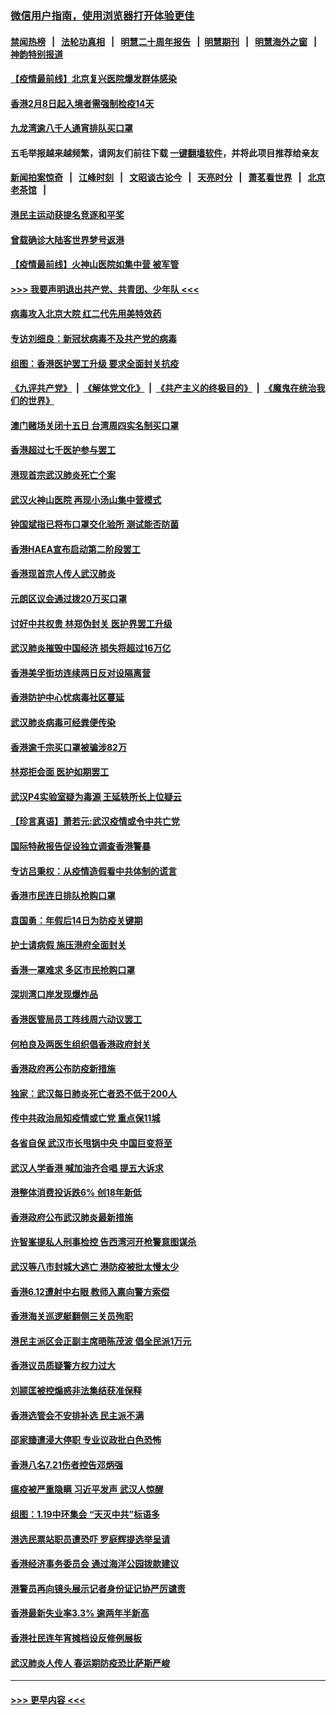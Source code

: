 ### [微信用户指南，使用浏览器打开体验更佳](https://github.com/gfw-breaker/banned-news1/blob/master/indexes/wechat-guide.md?t=0)
#### [禁闻热榜](热点新闻.md?t=0)  &nbsp;&nbsp;|&nbsp;&nbsp; [法轮功真相](https://github.com/gfw-breaker/truth/blob/master/README.md?t=0) &nbsp;&nbsp;|&nbsp;&nbsp; [明慧二十周年报告](https://github.com/gfw-breaker/mh-reports/blob/master/README.md?t=0) &nbsp;&nbsp;|&nbsp;&nbsp;[明慧期刊](https://github.com/gfw-breaker/mh-qikan) &nbsp;&nbsp;|&nbsp;&nbsp; [明慧海外之窗](https://github.com/gfw-breaker/mh-news/blob/master/README.md?t=0) &nbsp;&nbsp;|&nbsp;&nbsp; [神韵特别报道](https://github.com/gfw-breaker/mh-news/blob/master/shenyun.md?t=0)
#### [【疫情最前线】北京复兴医院爆发群体感染](../pages/nsc415/n11847626.md?t=02061122) 
#### [香港2月8日起入境者需强制检疫14天](../pages/nsc415/n11847658.md?t=02061122) 
#### [九龙湾逾八千人通宵排队买口罩](../pages/nsc415/n11847647.md?t=02061122) 
#### 五毛举报越来越频繁，请网友们前往下载 [一键翻墙软件](https://github.com/gfw-breaker/ssr-accounts)，并将此项目推荐给亲友
#### [新闻拍案惊奇](https://github.com/gfw-breaker/banned-news1/blob/master/pages/link4.md) &nbsp;&nbsp;|&nbsp;&nbsp; [江峰时刻](https://github.com/gfw-breaker/banned-news1/blob/master/pages/link4.md) &nbsp;&nbsp;|&nbsp;&nbsp; [文昭谈古论今](https://github.com/gfw-breaker/banned-news1/blob/master/pages/link4.md) &nbsp;&nbsp;|&nbsp;&nbsp; [天亮时分](https://github.com/gfw-breaker/banned-news1/blob/master/pages/link4.md) &nbsp;&nbsp;|&nbsp;&nbsp; [萧茗看世界](https://github.com/gfw-breaker/banned-news1/blob/master/pages/link4.md) &nbsp;&nbsp;|&nbsp;&nbsp; [北京老茶馆](https://github.com/gfw-breaker/banned-news1/blob/master/pages/link4.md) &nbsp;&nbsp;|&nbsp;&nbsp; 
#### [港民主运动获提名竞逐和平奖](../pages/nsc415/n11847633.md?t=02061122) 
#### [曾载确诊大陆客世界梦号返港](../pages/nsc415/n11847608.md?t=02061122) 
#### [【疫情最前线】火神山医院如集中营 被军管](../pages/nsc415/n11847524.md?t=02061122) 
#### [>>> 我要声明退出共产党、共青团、少年队 <<<](https://github.com/begood0513/goodnews/blob/master/quit/letter.md) 
#### [病毒攻入北京大院 红二代先用美特效药](../pages/nsc415/n11847427.md?t=02061122) 
#### [专访刘细良：新冠状病毒不及共产党的病毒](../pages/nsc415/n11847164.md?t=02061122) 
#### [组图：香港医护罢工升级 要求全面封关抗疫](../pages/nsc415/n11844107.md?t=02061122) 
#### [《九评共产党》](https://github.com/begood0513/9ping.md/blob/master/README.md) &nbsp;|&nbsp; [《解体党文化》](../../../../jtdwh.md/blob/master/README.md)  &nbsp;|&nbsp; [《共产主义的终极目的》](../../../../gczydzjmd.md/blob/master/README.md) &nbsp;|&nbsp; [《魔鬼在统治我们的世界》](../../../../mgztzwmdsj.md/blob/master/README.md) 
#### [澳门赌场关闭十五日 台湾周四实名制买口罩](../pages/nsc415/n11845083.md?t=02061122) 
#### [香港超过七千医护参与罢工](../pages/nsc415/n11845051.md?t=02061122) 
#### [港现首宗武汉肺炎死亡个案](../pages/nsc415/n11844998.md?t=02061122) 
#### [武汉火神山医院 再现小汤山集中营模式](../pages/nsc415/n11844763.md?t=02061122) 
#### [钟国斌指已将布口罩交化验所 测试能否防菌](../pages/nsc415/n11842783.md?t=02061122) 
#### [香港HAEA宣布启动第二阶段罢工](../pages/nsc415/n11842723.md?t=02061122) 
#### [香港现首宗人传人武汉肺炎](../pages/nsc415/n11842766.md?t=02061122) 
#### [元朗区议会通过拨20万买口罩](../pages/nsc415/n11842754.md?t=02061122) 
#### [讨好中共权贵 林郑伪封关 医护界罢工升级](../pages/nsc415/n11842359.md?t=02061122) 
#### [武汉肺炎摧毁中国经济 损失将超过16万亿](../pages/nsc415/n11839723.md?t=02061122) 
#### [香港美孚街坊连续两日反对设隔离营](../pages/nsc415/n11839962.md?t=02061122) 
#### [香港防护中心忧病毒社区蔓延](../pages/nsc415/n11839933.md?t=02061122) 
#### [武汉肺炎病毒可经粪便传染](../pages/nsc415/n11839939.md?t=02061122) 
#### [香港逾千宗买口罩被骗涉82万](../pages/nsc415/n11839914.md?t=02061122) 
#### [林郑拒会面 医护如期罢工](../pages/nsc415/n11839892.md?t=02061122) 
#### [武汉P4实验室疑为毒源 王延轶所长上位疑云](../pages/nsc415/n11835543.md?t=02061122) 
#### [【珍言真语】萧若元:武汉疫情或令中共亡党](../pages/nsc415/n11829394.md?t=02061122) 
#### [国际特赦报告促设独立调查香港警暴](../pages/nsc415/n11833845.md?t=02061122) 
#### [专访吕秉权：从疫情造假看中共体制的谎言](../pages/nsc415/n11833813.md?t=02061122) 
#### [香港市民连日排队抢购口罩](../pages/nsc415/n11833794.md?t=02061122) 
#### [袁国勇：年假后14日为防疫关键期](../pages/nsc415/n11831088.md?t=02061122) 
#### [护士请病假 施压港府全面封关](../pages/nsc415/n11831030.md?t=02061122) 
#### [香港一罩难求 多区市民抢购口罩](../pages/nsc415/n11831002.md?t=02061122) 
#### [深圳湾口岸发现爆炸品](../pages/nsc415/n11828802.md?t=02061122) 
#### [香港医管局员工阵线周六动议罢工](../pages/nsc415/n11828762.md?t=02061122) 
#### [何柏良及两医生组织倡香港政府封关](../pages/nsc415/n11828749.md?t=02061122) 
#### [香港政府再公布防疫新措施](../pages/nsc415/n11828716.md?t=02061122) 
#### [独家：武汉每日肺炎死亡者恐不低于200人](../pages/nsc415/n11828240.md?t=02061122) 
#### [传中共政治局知疫情或亡党 重点保11城](../pages/nsc415/n11828145.md?t=02061122) 
#### [各省自保 武汉市长甩锅中央 中国巨变将至](../pages/nsc415/n11828021.md?t=02061122) 
#### [武汉人学香港 喊加油齐合唱 提五大诉求](../pages/nsc415/n11827046.md?t=02061122) 
#### [港整体消费投诉跌6% 创18年新低](../pages/nsc415/n11817280.md?t=02061122) 
#### [香港政府公布武汉肺炎最新措施](../pages/nsc415/n11817152.md?t=02061122) 
#### [许智峯提私人刑事检控 告西湾河开枪警意图谋杀](../pages/nsc415/n11817132.md?t=02061122) 
#### [武汉等八市封城大逃亡 港防疫被批太慢太少](../pages/nsc415/n11817058.md?t=02061122) 
#### [香港6.12遭射中右眼 教师入禀向警方索偿](../pages/nsc415/n11814678.md?t=02061122) 
#### [香港海关巡逻艇翻侧三关员殉职](../pages/nsc415/n11814604.md?t=02061122) 
#### [港民主派区会正副主席晤陈茂波 倡全民派1万元](../pages/nsc415/n11814582.md?t=02061122) 
#### [香港议员质疑警方权力过大](../pages/nsc415/n11814560.md?t=02061122) 
#### [刘颕匡被控煽惑非法集结获准保释](../pages/nsc415/n11811727.md?t=02061122) 
#### [香港选管会不安排补选 民主派不满](../pages/nsc415/n11811691.md?t=02061122) 
#### [邵家臻遭浸大停职 专业议政批白色恐怖](../pages/nsc415/n11811670.md?t=02061122) 
#### [香港八名7.21伤者控告邓炳强](../pages/nsc415/n11811623.md?t=02061122) 
#### [瘟疫被严重隐瞒 习近平发声 武汉人惊醒](../pages/nsc415/n11811186.md?t=02061122) 
#### [组图：1.19中环集会 “天灭中共”标语多](../pages/nsc415/n11809514.md?t=02061122) 
#### [港选民票站职员遭恐吓 罗庭辉提选举呈请](../pages/nsc415/n11808914.md?t=02061122) 
#### [香港经济事务委员会 通过海洋公园拨款建议](../pages/nsc415/n11808906.md?t=02061122) 
#### [港警员再向镜头展示记者身份证记协严厉谴责](../pages/nsc415/n11808888.md?t=02061122) 
#### [香港最新失业率3.3% 逾两年半新高](../pages/nsc415/n11808887.md?t=02061122) 
#### [香港社民连年宵摊档设反修例展板](../pages/nsc415/n11808857.md?t=02061122) 
#### [武汉肺炎人传人 春运期防疫恐比萨斯严峻](../pages/nsc415/n11808739.md?t=02061122) 

----
#### [ >>> 更早内容 <<< ](../indexes/nsc415-earlier.md)
